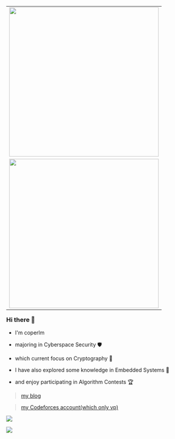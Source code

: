 <table align='right'>
<tr><td><img src="https://github-readme-stats.vercel.app/api?username=coperlm&count_private=true&show_icons=true&theme=cobalt" width="400"></td></tr>
<tr><td><img src="https://stats.justsong.cn/api/nowcoder?id=886965097" width="400" /></td></tr>
</table>

### Hi there 👋

- I'm coperlm

- majoring in Cyberspace Security 🛡️
  
- which current focus on Cryptography 🔐
  
- I have also explored some knowledge in Embedded Systems 🤖

- and enjoy participating in Algorithm Contests 🏆

> [my blog](https://coperlm.github.io/)

> [my Codeforces account(which only vp)](https://codeforces.com/profile/coperlm)

![](https://github-readme-activity-graph.vercel.app/graph?username=coperlm&theme=react-dark)

![](https://github-profile-trophy.vercel.app/?username=coperlm)
